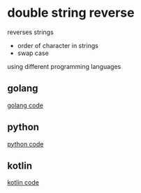 # double string reverse

reverses strings
- order of character in strings
- swap case

using different programming languages

## golang
[golang code](./golang/README.md)

## python
[python code](./python/README.md)

## kotlin
[kotlin code](./kotlin/README.md)

